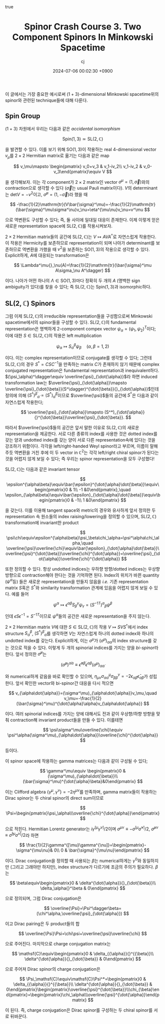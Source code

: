 ﻿---
title: Spinor Crash Course 3. Two Component Spinors In Minkowski Spacetime
author: cj
date: 2024-07-06 00:02:30 +0900
categories: [quantum geometry, spin geometry]
tags: 
pin: true
math: true
mermaid: false
---

이 글에서는 가장 중요한 예시로써 $(1+3)$-dimensional Minkowski spacetime위의 spinor와 관련된 technique들에 대해 다룬다.

## Spin Group
$(1+3)$ 차원에서 우리는 다음과 같은 *accidental isomorphism*

$$
\mathrm{Spin}(1,3)\simeq\mathrm{SL}(2,\mathbb{C})
$$ 

을 발견할 수 있다. 이를 보기 위해 $\mathrm{SO}(1,3)$이 작용하는 real 4-dimensional vector $v_\mu$를 $2\times 2$ Hermitian matrix로 옮기는 다음과 같은 map

$$
v_\mu\mapsto \begin{pmatrix} v_0+v_3 & v_1-iv_2\\ v_1-iv_2 & v_0-v_3\end{pmatrix}\equiv V
$$

을 생각해보자. 이는 각 component가 $2\times 2$ matrix인 vector $\sigma^\mu=(1,\vec{\sigma})$와의 contraction으로 생각할 수 있다 ($\vec{\sigma}$는 usual Pauli matrix이다). $V$의 determinant는 $\mathrm{det}V=-v^2$이고, $\bar{\sigma}^\mu=(1,-\vec{\sigma})$라 했을 때 

$$
-\frac{1}{2}\mathrm{tr}(V\bar{\sigma}^\mu)=-\frac{1}{2}\mathrm{tr}(\bar{\sigma}^\mu\sigma^\nu)v_\nu=\eta^{\mu\nu}v_\nu=v^\mu
$$

으로 역변환도 구성할 수 있다; 즉, 둘 사이에 일대일 대응이 존재한다. 이제 이렇게 얻은 새로운 representation space에 $\mathrm{SL}(2,\mathbb{C})$를 작용시켜보자.

$2\times 2$ Hermitian matrix들의 공간에 $\mathrm{SL}(2,\mathbb{C})$는 $V\mapsto AVA^\dagger$로 자연스럽게 작용한다. 이 작용은 Hermicity를 보존하므로 representation이 되며 나아가 determinant를 보존하므로 역변환을 가했을 때 $v^2$을 보존하는 $\mathrm{SO}(1,3)$의 작용으로 생각할 수 있다. Explicit하게, $A$에 대응되는 transformation은

$$
\Lambda^\mu{}_\nu(A)=\frac{1}{2}\mathrm{tr}(\bar{\sigma}^\mu A\sigma_\nu A^\dagger)
$$

이다. 나아가 어떤 하나의 $\Lambda\in\mathrm{SO}(1,3)$마다 정확히 두 개의 $A$ (명백한 sign ambiguity가 있다)를 찾을 수 있다; 즉 $\mathrm{SL}(2,\mathbb{C})$는 $\mathrm{Spin}(1,3)$과 isomorphic하다.

## $\mathrm{SL}(2,\mathbb{C})$ Spinors

그럼 이제 $\mathrm{SL}(2,\mathbb{C})$의 irreducible representation들을 구성함으로써 Minkowski spacetime에서의 spinor들을 구성할 수 있다. $\mathrm{SL}(2,\mathbb{C})$의 fundamental representation은 명백하게 2-component compex vector $\psi_\alpha=(\psi_1,\psi_2)^T$이다; 이에 대한 $S\in\mathrm{SL}(2,\mathbb{C})$의 작용은 left multiplication

$$
\psi_\alpha\mapsto S_\alpha{}^\beta\psi_\beta\quad (\alpha,\beta=1,2)
$$

이다. 이는 complex representation이므로 conjugate를 생각할 수 있다; 그런데 $\mathrm{SL}(2,\mathbb{C})$의 경우 $S^*=CSC^{-1}$을 만족하는 matrix $C$가 존재하지 않기 때문에 complex conjugated representation은 fundamental representation과 inequivalent하다. $(\psi_\alpha)^\dagger\equiv \overline{\psi}_{\dot{\alpha}}$라 하면 induced transformation law는 $\overline{\psi}_{\dot{\alpha}}\mapsto \overline{\psi}_{\dot{\beta}}(S^\dagger)^{\dot{\beta}}{}_{\dot{\alpha}}$인데 정의에 의해 $(S^\dagger)^{\dot{\beta}}{}_{\dot{\alpha}}=(S^*)_{\dot{\alpha}}{}^{\dot{\beta}}$이므로 $\overline{\psi}$들의 공간에 $S^*$은 다음과 같이 자연스럽게 작용한다;

$$
\overline{\psi}_{\dot{\alpha}}\mapsto (S^*)_{\dot{\alpha}}{}^{\dot{\beta}}\overline{\psi}_{\dot{\beta}}.
$$

따라서 $\overline{\psi}$들의 공간은 앞서 말한 이유로 $\mathrm{SL}(2,\mathbb{C})$의 새로운 representation을 제공한다. 서로 다른 종류의 index를 사용한 것은 dotted index를 갖는 양과 undotted index를 갖는 양이 서로 다른 representation속에 있다는 것을 강조하기 위함이다. 각각을 left/right-handed Weyl spinor라고 부르며, 이름이 말해주듯 역변환을 거친 후에 이 두 vector in $\mathbb{C}^2$는 각각 left/right chiral spinor가 된다는 것을 어렵지 않게 보일 수 있다; 즉 우리는 spinor representation을 모두 구성했다!


$\mathrm{SL}(2,\mathbb{C})$는 다음과 같은 invariant tensor

$$
\epsilon^{\alpha\beta}\equiv\bar{\epsilon}^{\dot{\alpha}\dot{\beta}}\equiv\begin{pmatrix}0 & 1\\ -1 &0\end{pmatrix},\quad \epsilon_{\alpha\beta}\equiv\bar{\epsilon}_{\dot{\alpha}\dot{\beta}}\equiv\begin{pmatrix}0 & -1\\ 1 &0\end{pmatrix}
$$

을 갖는다. 이를 이용해 tangent space와 metric의 경우와 유사하게 앞서 정의한 두 representation 속 원소들의 index raising/lowering을 정의할 수 있으며, $\mathrm{SL}(2,\mathbb{C})$ transformation에 invariant한 product

$$
\psi\chi\equiv\epsilon^{\alpha\beta}\psi_\beta\chi_\alpha=\psi^\alpha\chi_\alpha,\quad \overline{\psi}\overline{\chi}\equiv\bar{\epsilon}_{\dot{\alpha}\dot{\beta}}\overline{\psi}^{\dot{\beta}}\overline{\chi}^{\dot{\alpha}}=\overline{\psi}_{\dot{\alpha}}\overline{\chi}^{\dot{\alpha}}
$$

또한 정의할 수 있다. 항상 undotted indices는 우하향 방향/dotted indices는 우상향 방향으로 contraction해야 한다는 것을 기억하면 된다. Index의 위치가 바뀐 quantity ($\psi^\alpha$등) 들은 새로운 representation을 만들지 않음을 *i.e.* 기존 representation matrix $S$혹은 $S^*$와 similarity transformation 관계에 있음을 어렵지 않게 보일 수 있다. 예를 들어

$$
\psi^\alpha\mapsto \epsilon^{\alpha\beta}S_\beta{}^\gamma\psi_\gamma=(S^{-1 T})^\alpha{}_\beta\psi^\beta
$$

인데 $\epsilon S \epsilon^{-1}=S^{-1 T}$이므로 $\psi^\alpha$들의 공간은 새로운 representation을 주지 않는다.

$2\times 2$ Hermitian matrix $V$에 대한 $S\in\mathrm{SL}(2,\mathbb{C})$의 작용 $V\mapsto SVS^\dagger$에서 index structure $S_\alpha{}^\beta$, $(S^*)^{\dot{\beta}}{}_{\dot{\alpha}}$를 생각하면 $V$는 자연스럽게 하나의 dotted index와 하나의 undotted index를 갖는다. Explicit하게, 이는 $\sigma^\mu$가 $(\sigma^\mu)_{\alpha\dot{\alpha}}$의 index structure를 갖는 것으로 적을 수 있다. 이렇게 두 개의 spinorial indices를 가지는 양을 *bi-spinor*라 한다. 앞서 정의한 $\bar{\sigma}^\mu$는

$$
(\bar{\sigma}^\mu)^{\dot{\alpha}\alpha}\equiv\bar{\epsilon}^{\dot{\alpha}\dot{\beta}}\epsilon^{\alpha\beta}(\sigma^\mu)_{\alpha\dot{\alpha}}
$$

와 numerical하게 같음을 바로 확인할 수 있으며, $\eta_{\mu\nu}\sigma^\mu_{\alpha\dot{\alpha}}\sigma^\nu_{\beta\dot{\beta}}=-2\epsilon_{\alpha\beta}\bar{\epsilon}_{\dot{\alpha}\dot{\beta}}$가 성립한다.
앞서 확인한 vector와 bi-spinor간 대응을 다시 적으면

$$
v_{\alpha\dot{\alpha}}=(\sigma^\mu)_{\alpha\dot{\alpha}}v_\mu,\quad v_\mu=-\frac{1}{2}(\bar{\sigma}^\mu)^{\dot{\alpha}\alpha}v_{\alpha\dot{\alpha}}
$$

이다. 여러 spinorial indices를 가지는 양에 대해서도 전과 같이 우상향/하향 방향을 맞춰 contraction해 invariant product들을 만들 수 있다. 이를테면

$$
\psi\sigma^\mu\overline{\chi}\equiv \psi^\alpha(\sigma^\mu)_{\alpha\dot{\alpha}}\overline{\chi}^{\dot{\alpha}}
$$

등이다.

이 spinor space에 작용하는 gamma matrices는 다음과 같이 구성될 수 있다;

$$
\gamma^\mu\equiv \begin{pmatrix}0 &(\sigma^\mu)_{\alpha\dot{\beta}}\\ (\bar{\sigma}^\mu)^{\dot{\alpha}\beta}&0\end{pmatrix}
$$

이는 Clifford algebra $\{\gamma^\mu,\gamma^\nu\}=-2\eta^{\mu\nu}$를 만족하며, gamma matrix들이 작용하는 Dirac spinor는 두 chiral spinor의 direct sum이므로

$$
\Psi=\begin{pmatrix}\psi_\alpha\\\overline{\chi}^{\dot{\alpha}}\end{pmatrix}
$$

으로 적힌다. Hermitian Lorentz generator는 $i\gamma^{[\mu}\gamma^{\nu]}/2$이며 $\sigma^{\mu\nu}\equiv -\sigma^{[\mu}\bar{\sigma}^{\nu]}/2$, $\bar{\sigma}^{\mu\nu}\equiv\bar{\sigma}^{[\mu}\sigma^{\nu]}/2$라 하면

$$
\frac{1}{2}\gamma^{[\mu}\gamma^{\nu]}=\begin{pmatrix}-\sigma^{\mu\nu}& 0\\ 0 & \bar{\sigma}^{\mu\nu}\end{pmatrix}
$$

이다. Dirac conjugation을 정의할 때 사용되는 $\beta$는 numerical하게는 $\gamma^0$와 동일하지만 (그리고 그래야만 하지만), index structure가 다르기에 조금의 주의가 필요하다. $\beta$는

$$
\beta\equiv\begin{pmatrix}0 & \delta^{\dot{\alpha}}{}_{\dot{\beta}}\\ \delta_\alpha{}^\beta & 0\end{pmatrix}
$$

으로 정의되며, 그럼 Dirac conjugation은

$$
\overline{\Psi}=\Psi^\dagger\beta=(\chi^\alpha,\overline{\psi}_{\dot{\alpha}})
$$

이고 Dirac pairing은 두 product들의 합

$$
\overline{\Psi}\Psi=\chi\psi+\overline{\psi}\overline{\chi}
$$

으로 주어진다. 마지막으로 charge conjugation matrix는

$$
\mathsf{C}\equiv\begin{pmatrix}0 & \delta_{{\alpha}}{}^{{\beta}}\\ \delta^{\dot{\alpha}}{}_{\dot{\beta}} & 0\end{pmatrix}
$$

으로 주어져 Dirac spinor의 charge conjugation은

$$
\Psi_\mathsf{C}\equiv\mathsf{C}\Psi^*=\begin{pmatrix}0 & \delta_{{\alpha}}{}^{{\beta}}\\ \delta^{\dot{\alpha}}{}_{\dot{\beta}} & 0\end{pmatrix}\begin{pmatrix}\overline{\psi}^{\dot{\beta}}\\\chi_{\beta}\end{pmatrix}=\begin{pmatrix}\chi_\alpha\\\overline{\psi}^{\dot{\alpha}}\end{pmatrix}
$$

이 된다. 즉, charge conjugation은 Dirac spinor를 구성하는 두 chiral spinor를 서로 뒤바꾼다.
